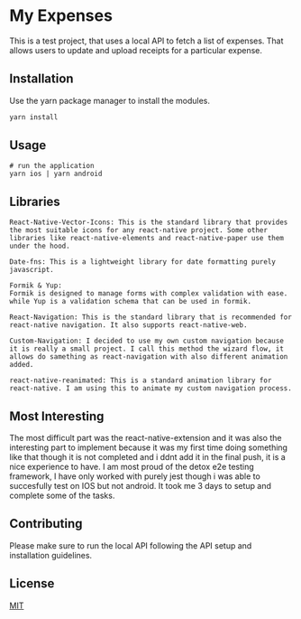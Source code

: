 # My Expenses

This is a test project, that uses a local API to fetch a list of expenses. That allows users to update and upload receipts for a particular expense.

## Installation

Use the yarn package manager to install the modules.

```bash
yarn install
```

## Usage

```node
# run the application
yarn ios | yarn android
```
## Libraries

```
React-Native-Vector-Icons: This is the standard library that provides the most suitable icons for any react-native project. Some other libraries like react-native-elements and react-native-paper use them under the hood.

```
```
Date-fns: This is a lightweight library for date formatting purely javascript.
```
```
Formik & Yup: 
Formik is designed to manage forms with complex validation with ease. while Yup is a validation schema that can be used in formik.

```
```
React-Navigation: This is the standard library that is recommended for react-native navigation. It also supports react-native-web.

```
```
Custom-Navigation: I decided to use my own custom navigation because it is really a small project. I call this method the wizard flow, it allows do samething as react-navigation with also different animation added.

```
```
react-native-reanimated: This is a standard animation library for react-native. I am using this to animate my custom navigation process.
```
## Most Interesting
The most difficult part was the react-native-extension and it was also the interesting part to implement because it was my first time doing something like that though it is not completed and i ddnt add it in the final push, it is a nice experience to have. I am most proud of the detox e2e testing framework, I have only worked with purely jest though i was able to succesfully test on IOS but not android. It took me 3 days to setup and complete some of the tasks.

## Contributing
Please make sure to run the local API following the API setup and installation guidelines.

## License
[MIT](https://choosealicense.com/licenses/mit/)